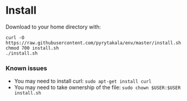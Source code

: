 # Install

Download to your home directory with:

```
curl -O https://raw.githubusercontent.com/pyrytakala/env/master/install.sh
chmod 700 install.sh
./install.sh
```


### Known issues
- You may need to install curl: `sudo apt-get install curl`
- You may need to take ownership of the file: `sudo chown $USER:$USER install.sh`
